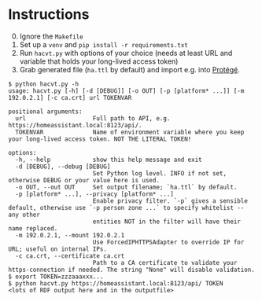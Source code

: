 # Instructions

0. Ignore the `Makefile`
1. Set up a `venv` and `pip install -r requirements.txt`
2. Run `hacvt.py` with options of your choice (needs at least URL and variable that holds your long-lived access token)
3. Grab generated file (`ha.ttl` by default) and import e.g. into [Protégé](https://protege.stanford.edu).

```
$ python hacvt.py -h
usage: hacvt.py [-h] [-d [DEBUG]] [-o OUT] [-p [platform* ...]] [-m 192.0.2.1] [-c ca.crt] url TOKENVAR

positional arguments:
  url                   Full path to API, e.g. https://homeassistant.local:8123/api/.
  TOKENVAR              Name of environment variable where you keep your long-lived access token. NOT THE LITERAL TOKEN!

options:
  -h, --help            show this help message and exit
  -d [DEBUG], --debug [DEBUG]
                        Set Python log level. INFO if not set, otherwise DEBUG or your value here is used.
  -o OUT, --out OUT     Set output filename; `ha.ttl` by default.
  -p [platform* ...], --privacy [platform* ...]
                        Enable privacy filter. `-p` gives a sensible default, otherwise use `-p person zone ...` to specify whitelist -- any other
                        entities NOT in the filter will have their name replaced.
  -m 192.0.2.1, --mount 192.0.2.1
                        Use ForcedIPHTTPSAdapter to override IP for URL; useful on internal IPs.
  -c ca.crt, --certificate ca.crt
                        Path to a CA certificate to validate your https-connection if needed. The string "None" will disable validation.
$ export TOKEN=zzzaaaxxx...
$ python hacvt.py https://homeassistant.local:8123/api/ TOKEN
<lots of RDF output here and in the outputfile>
```
